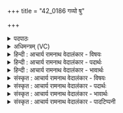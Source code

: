 +++
title = "42_0186 गव्यो षु"

+++
<details><summary>पदपाठः</summary>

ग꣣व्य꣢। उ꣣। सु꣢। नः꣣। य꣡था꣢꣯। पु꣣रा꣢। अ꣣श्वया꣢। उ꣣त꣢। र꣣थया꣢। व꣣रिवस्या꣢। म꣣हो꣡ना꣢म्। १८६।
</details>

<details><summary>अधिमन्त्रम् (VC)</summary>

- इन्द्रः
- वत्सः काण्वः
- गायत्री
- षड्जः
- ऐन्द्रं काण्डम्
</details>

<details><summary>हिन्दी : आचार्य रामनाथ वेदालंकार - विषयः</summary>

अगले मन्त्र में इन्द्र नाम से परमात्मा और राजा से प्रार्थना की गयी है।
</details>

<details><summary>हिन्दी : आचार्य रामनाथ वेदालंकार - पदार्थः</summary>

पदार्थान्वयभाषाः -  हे इन्द्र ! परमैश्वर्यशाली परब्रह्म परमात्मन् और राजन् ! आप (गव्या) गायों, भूमियों, वाक्शक्तियों, विद्युद्विद्याओं और अध्यात्मप्रकाश की किरणों को प्रदान करने की इच्छा से (उ सु) और (अश्वया) घोड़ों, प्राण-बलों, अग्नि तथा सूर्य की विद्याओं को प्रदान करने की इच्छा से, (उत) और (रथया) भूमि, जल व अन्तरिक्ष में चलनेवाले यानों एवं मानव-देह-रूप रथों को प्रदान करने की इच्छा से, तथा (महोनाम्) हम महानों को (वरिवस्या) धन प्रदान करने की इच्छा से (यथा पुरा) पहले के समान अब भी (नः) हमारे पास आइये ॥२॥ इस मन्त्र में श्लेषालङ्कार है ॥२॥
</details>

<details><summary>हिन्दी : आचार्य रामनाथ वेदालंकार - भावार्थः</summary>

भावार्थभाषाः -  परमेश्वर की कृपा से, राजा की सुव्यवस्था से और अपने पुरुषार्थ से मनुष्यों को दुधारू गौएँ, बलवान् घोड़े, तेल-गैस-बिजली-सूर्यताप आदि से चलाये जानेवाले भूमि, जल और अन्तरिक्ष में चलनेवाले यान, वाणी का बल, प्राण-बल, अग्नि-वायु-बिजली एवं सूर्य की विद्याएँ, अध्यात्म-प्रकाश और चक्रवर्ती राज्य प्राप्त करने चाहिएँ ॥२॥
</details>

<details><summary>संस्कृत : आचार्य रामनाथ वेदालंकार - विषयः</summary>

अथेन्द्रनाम्ना परमात्मानं राजानं च प्रार्थयते।
</details>

<details><summary>संस्कृत : आचार्य रामनाथ वेदालंकार - पदार्थः</summary>

पदार्थान्वयभाषाः -  हे इन्द्र परमैश्वर्यशालिन् परब्रह्म परमात्मन् राजन् वा ! त्वम् (गव्या२) गवाम् धेनूनां भूमीनां वाक्छक्तीनां, विद्युद्विद्यानाम् अध्यात्मप्रकाशकिरणानां च प्रदानेच्छया, (उ सु) अथ च (अश्वया) अश्वानाम् वाजिनां प्राणबलानाम् अग्निसूर्यविद्यादीनां च प्रदानेच्छया, (उत) अपि च (रथया) रथानाम् भूजलान्तरिक्षयानानां मानवदेहानां च प्रदानेच्छया, किञ्च (महोनाम्३) महताम् अस्माकम् (वरिवस्या४) वरिवो धनं तत्प्रदानेच्छया (यथा पुरा) पूर्वमिव साम्प्रतमपि (नः) अस्मान् आगहि आगच्छ इति शेषः ॥ गवां प्रदानेच्छा गव्या, अश्वानां प्रदानेच्छा अश्वया, रथानां प्रदानेच्छा रथया, वरिवसां धनानां प्रदानेच्छा वरिवस्या। वरिवस् इति धननाम। निघं० २।१०। सर्वत्र छन्दसि परेच्छायां क्यच उपसंख्यानम्।’ अ० ३।१।८ वा० इति परेच्छार्थे क्यच्। न च्छन्दस्यपुत्रस्य।’ अ० ७।४।३५ इति ईत्वदीर्घयोर्निषेधः। क्यजन्तेभ्यः अ प्रत्ययात्।’ अ० ३।३।१०२ इति भावे अः प्रत्ययः, ततष्टाप्। तृतीयैकवचने गव्यया, अश्वयया, रथयया, वरिवस्यया इति प्राप्ते सुपां सुलुक्।’ अ० ७।१।३९ इति तृतीयाया लुक्, पूर्वसवर्णदीर्घो वा। (गव्या)—गौः इति पृथिवीनाम, वाङ्नाम, रश्मिनाम, विद्युन्नाम च। निघं० १।१, १।११, १।५, निरु० ११।३८। (अश्वया)—अश्वः इति अग्निसूर्ययोरपि नाम, प्र नू॒नं जा॒तवे॑दस॒मश्वऺ हिनोत वा॒जिन॑म्।’ ऋ० १०।१८८।१, अग्निरेष यदश्वः।’ श० ६।३।३।२२, असौ वा आदित्यो अश्वः।’ तै० ब्रा० ३।९।२३।२, असौ वा आदित्य एषोऽश्वः।’ श० ७।३।२।१० इत्यादिप्रामाण्यात्। (महोनाम्)—महस् इति महन्नाम। निघं० ३।३। महसाम् इति प्राप्ते नुडागमश्छान्दसः। अत्र श्लेषालङ्कारः ॥२॥
</details>

<details><summary>संस्कृत : आचार्य रामनाथ वेदालंकार - भावार्थः</summary>

भावार्थभाषाः -  परमेश्वरस्य कृपया, राज्ञः सुव्यवस्थया, निजपुरुषार्थेन च मनुष्यैर्दोग्ध्र्यो धेनवो, बलवन्तोऽश्वास्तैलवायुविद्युत्सौरतापादिना सञ्चाल्यमानानि भूजलान्तरिक्षयानानि, वाग्बलं, प्राणबलम्, अग्निवायुविद्युदादित्यविद्या अध्यात्मप्रकाशश्चक्रवर्तिराज्यं च प्राप्तव्यानि ॥२॥
</details>

<details><summary>संस्कृत : आचार्य रामनाथ वेदालंकार - पादटिप्पनी</summary>

टिप्पणी:   १. ऋ० ८।४६।१०, ऋषिः वशोऽश्व्यः। वरिवस्य महामह इति तृतीयः पादः। २. गव्या गव्यया गवीच्छ्या, रथया रथेच्छया, अश्वया अश्वेच्छया वयं त्वां स्तुमः इति वाक्यशेषः—इति वि०। गवादिभ्यः शसो यादेशः सुपां सुलुक् इत्यादिना। गव्या गाः सु सुष्ठु नः अस्मभ्यं वरिवस्य प्रयच्छ। अश्वया अश्वान्, रथया रथान्—इति भ०। अस्माकं गवामिच्छया.... वरिवस्य परिचर आगच्छ, अश्वया अश्वप्रदानेच्छया, रथया रथेच्छया—इति सा०। ३. महोनाम्। महो धनं हविर्लक्षणम्, तद्वताम्—इति भ०। धनानाम्—इति सा०। ४. ऋग्वेदे वरिवस्य इति तिङन्तं पदमस्ति। तदनुसृत्य भरतसायणाभ्यां सामवेदेऽपि तिङन्तं स्वीकृतम्। तथापि पदपाठे वरिवस्या इति पाठात् पदकारस्येदं क्रियापदं न सम्मतम्, यतः पदपाठे दीर्घान्तं क्रियापदं सर्वत्र पदकारो ह्रस्वान्तं प्रदर्शयति, स्वरे तु नः विशेषः। विवरणकारस्तु वरिवस्या। वरिवस्यः परिचरणीयः, तस्मात् सम्बुद्ध्येकवचनम्, तस्य स्थाने सुपां सुलुक् इति आकारः। हे परिचरणीय इत्यर्थः इति व्याचख्यौ। तच्चिन्त्यं, सम्बुद्धिस्वराभावात्। सम्बुद्धौ तु पादादित्वात् षाष्ठेन आमन्त्रितस्य च इति सूत्रेण आद्युदात्तेन भाव्यम्।
</details>